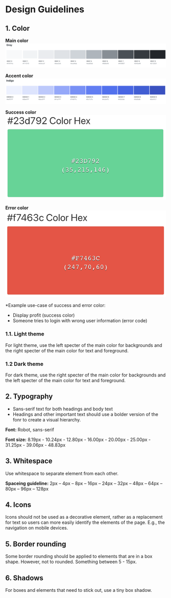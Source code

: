 # Design Guidelines

## 1. Color

**Main color**
![main color](./img/main-color.png "Main color")

**Accent color**
![accent color](./img/accent-color.png "Accent color")

**Success color**
![success color](./img/success-color.png "Success color")

**Error color**
![error color](./img/error-color.png "Error color")

\*Example use-case of success and error color:

- Display profit (success color)
- Someone tries to login with wrong user information (error code)

### 1.1. Light theme

For light theme, use the left specter of the main color for backgrounds and the right specter of the main color for text and foreground.

### 1.2 Dark theme

For dark theme, use the right specter of the main color for backgrounds and the left specter of the main color for text and foreground.

## 2. Typography

- Sans-serif text for both headings and body text
- Headings and other important text should use a bolder version of the fonr to create a visual hierarchy.

**Font:** Robot, sans-serif

**Font size:** 8.19px - 10.24px - 12.80px - 16.00px - 20.00px - 25.00px - 31.25px - 39.06px - 48.83px

## 3. Whitespace

Use whitespace to separate element from each other.

**Spaceing guideline:** 2px – 4px – 8px – 16px – 24px – 32px – 48px – 64px – 80px – 96px – 128px

## 4. Icons

Icons should not be used as a decorative element, rather as a replacement for text so users can more easily identify the elements of the page. E.g., the navigation on mobile devices.

## 5. Border rounding

Some border rounding should be applied to elements that are in a box shape. However, not to rounded. Something between 5 - 15px.

## 6. Shadows

For boxes and elements that need to stick out, use a tiny box shadow.
